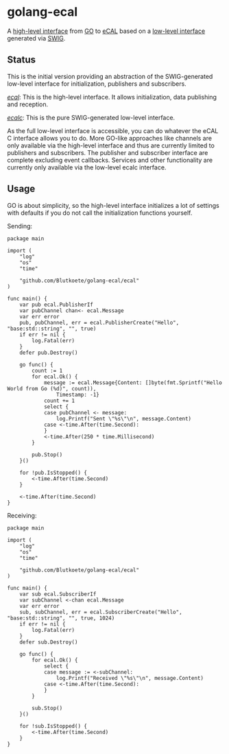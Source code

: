# golang-ecal
A [high-level interface](https://github.com/Blutkoete/golang-ecal/tree/master/ecal) from [GO](https://golang.org/) to [eCAL](https://github.com/continental/ecal) based on a [low-level interface](https://github.com/Blutkoete/golang-ecal/tree/master/ecalc) generated via [SWIG](http://swig.org/).


## Status
This is the initial version providing an abstraction of the SWIG-generated low-level interface for initialization, publishers and subscribers.

*[ecal](https://github.com/Blutkoete/golang-ecal/tree/master/ecal)*: This is the high-level interface. It allows initialization, data publishing and reception.

*[ecalc](https://github.com/Blutkoete/golang-ecal/tree/master/ecal)*: This is the pure SWIG-generated low-level interface.

As the full low-level interface is accessible, you can do whatever the eCAL C interface allows you to do. More GO-like approaches like channels are only available via the high-level interface and thus are currently limited to publishers and subscribers. The publisher and subscriber interface are complete excluding event callbacks. Services and other functionality are currently only available via the low-level ecalc interface.

## Usage
GO is about simplicity, so the high-level interface initializes a lot of settings with defaults if you do not call the initialization functions yourself.

Sending:

    package main
    
    import (
        "log"
        "os"
        "time"
    
        "github.com/Blutkoete/golang-ecal/ecal"
    )
    
    func main() {
    	var pub ecal.PublisherIf
	    var pubChannel chan<- ecal.Message
        var err error
        pub, pubChannel, err = ecal.PublisherCreate("Hello", "base:std::string", "", true)
        if err != nil {
            log.Fatal(err)
        }
        defer pub.Destroy()
    
        go func() {
            count := 1
            for ecal.Ok() {
                message := ecal.Message{Content: []byte(fmt.Sprintf("Hello World from Go (%d)", count)),
                    Timestamp: -1}
                count += 1
                select {
                case pubChannel <- message:
                    log.Printf("Sent \"%s\"\n", message.Content)
                case <-time.After(time.Second):
                }
                <-time.After(250 * time.Millisecond)
            }
    
            pub.Stop()
        }()
    
        for !pub.IsStopped() {
            <-time.After(time.Second)
        }
    
        <-time.After(time.Second)
    }

Receiving:

    package main
    
    import (
        "log"
        "os"
        "time"
    
        "github.com/Blutkoete/golang-ecal/ecal"
    )
    
    func main() {
        var sub ecal.SubscriberIf
        var subChannel <-chan ecal.Message
        var err error
        sub, subChannel, err = ecal.SubscriberCreate("Hello", "base:std::string", "", true, 1024)
        if err != nil {
            log.Fatal(err)
        }
        defer sub.Destroy()
    
        go func() {
            for ecal.Ok() {
                select {
                case message := <-subChannel:
                    log.Printf("Received \"%s\"\n", message.Content)
                case <-time.After(time.Second):
                }
            }
    
            sub.Stop()
        }()
    
        for !sub.IsStopped() {
            <-time.After(time.Second)
        }
    }
